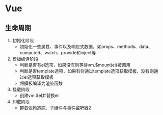 # Vue

## 生命周期

1. 初始化阶段
    - 初始化一些属性、事件以及响应式数据，如props、methods、data、computed、watch、provide和inject等
2. 模板编译阶段
    - 判断是否有el选项，如果没有则等待vm.$mount(el)被调用
    - 判断是否template选项，如果有则通过template选项获取模板，没有则通过el选项获取模板
    - 将模板编译为渲染函数
3. 挂载阶段
    - 创建vm.$el并替换el
4. 卸载阶段
    - 卸载依赖追踪、子组件与事件监听器2